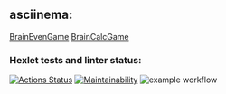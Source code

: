 
## asciinema:
[BrainEvenGame](https://asciinema.org/a/RplpeHncqmIbqLJzJq7rTfirD)
[BrainCalcGame](https://asciinema.org/a/5O0Bo1vZ777zjNSeqIt3dShb3)

### Hexlet tests and linter status:
[![Actions Status](https://github.com/IvanBaryutin/frontend-project-lvl1/workflows/hexlet-check/badge.svg)](https://github.com/IvanBaryutin/frontend-project-lvl1/actions)
[![Maintainability](https://api.codeclimate.com/v1/badges/a99a88d28ad37a79dbf6/maintainability)](https://codeclimate.com/github/codeclimate/codeclimate/maintainability)
![example workflow](https://github.com/IvanBaryutin/frontend-project-lvl1/actions/workflows/eslint.yml/badge.svg)
